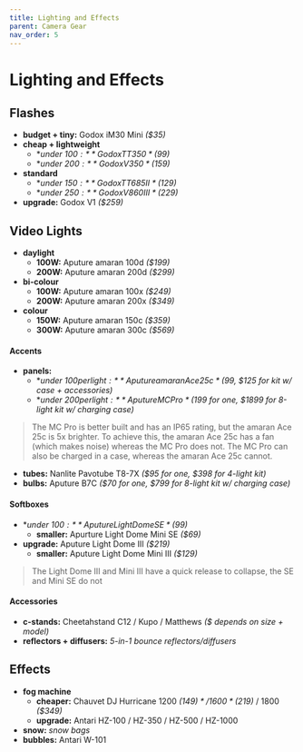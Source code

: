 ```yaml
---
title: Lighting and Effects
parent: Camera Gear
nav_order: 5
---
```

# Lighting and Effects

## Flashes

- **budget + tiny:** Godox iM30 Mini *($35)*
- **cheap + lightweight**
	- **under $100:** Godox TT350 *($99)*
	- **under $200:** Godox V350 *($159)*
- **standard**
	- **under $150:** Godox TT685II *($129)*
	- **under $250:** Godox V860III *($229)*
- **upgrade:** Godox V1 *($259)*

## Video Lights

- **daylight** 
	- **100W:** Aputure amaran 100d *($199)*
	- **200W:** Aputure amaran 200d *($299)*
- **bi-colour** 
	- **100W:** Aputure amaran 100x *($249)*
	- **200W:** Aputure amaran 200x *($349)*
- **colour** 
	- **150W:** Aputure amaran 150c *($359)*
	- **300W:** Aputure amaran 300c *($569)*

#### Accents

- **panels:** 
	- **under $100 per light:** Aputure amaran Ace 25c *($99, $125 for kit w/ case + accessories)*
	- **under $200 per light:** Aputure MC Pro *($199 for one, $1899 for 8-light kit w/ charging case)*

> The MC Pro is better built and has an IP65 rating, but the amaran Ace 25c is 5x brighter. To achieve this, the amaran Ace 25c has a fan (which makes noise) whereas the MC Pro does not. The MC Pro can also be charged in a case, whereas the amaran Ace 25c cannot.

- **tubes:** Nanlite Pavotube T8-7X *($95 for one, $398 for 4-light kit)*
- **bulbs:** Aputure B7C *($70 for one, $799 for 8-light kit w/ charging case)*

#### Softboxes

- **under $100:** Aputure Light Dome SE *($99)*
	- **smaller:** Apurture Light Dome Mini SE *($69)*
- **upgrade:** Aputure Light Dome III *($219)*
	- **smaller:** Aputure Light Dome Mini III *($129)*

> The Light Dome III and Mini III have a quick release to collapse, the SE and Mini SE do not

#### Accessories

- **c-stands:** Cheetahstand C12 / Kupo / Matthews *($ depends on size + model)*
- **reflectors + diffusers:** *5-in-1 bounce reflectors/diffusers*

## Effects

- **fog machine** 
	- **cheaper:** Chauvet DJ Hurricane 1200 *($149)* / 1600 *($219)* / 1800 *($349)*
	- **upgrade:** Antari HZ-100 / HZ-350 / HZ-500 / HZ-1000
- **snow:** *snow bags*
- **bubbles:** Antari W-101